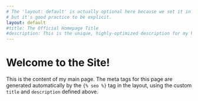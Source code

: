 ```yaml
---
# The 'layout: default' is actually optional here because we set it in _config.yml, 
# but it's good practice to be explicit.
layout: default 
#title: The Official Homepage Title
#description: This is the unique, highly-optimized description for my homepage.
---
```


# Welcome to the Site!

This is the content of my main page. The meta tags for this page are generated automatically 
by the `{% seo %}` tag in the layout, using the custom `title` and `description` defined above.
